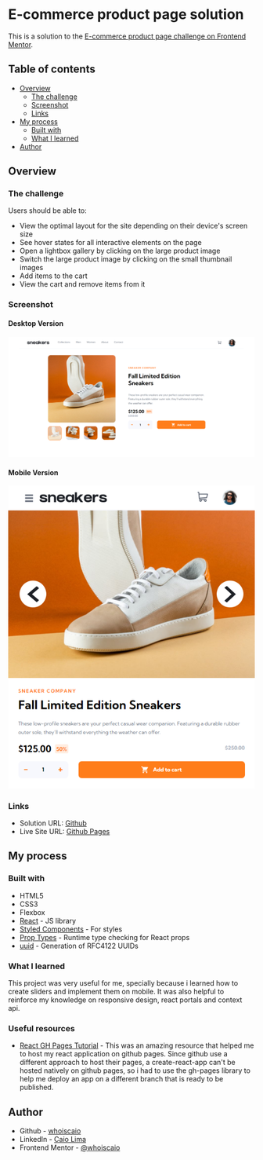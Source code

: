 # E-commerce product page solution

This is a solution to the [E-commerce product page challenge on Frontend Mentor](https://www.frontendmentor.io/challenges/ecommerce-product-page-UPsZ9MJp6).

## Table of contents

- [Overview](#overview)
  - [The challenge](#the-challenge)
  - [Screenshot](#screenshot)
  - [Links](#links)
- [My process](#my-process)
  - [Built with](#built-with)
  - [What I learned](#what-i-learned)
- [Author](#author)

## Overview

### The challenge

Users should be able to:

- View the optimal layout for the site depending on their device's screen size
- See hover states for all interactive elements on the page
- Open a lightbox gallery by clicking on the large product image
- Switch the large product image by clicking on the small thumbnail images
- Add items to the cart
- View the cart and remove items from it

### Screenshot

#### Desktop Version

![](./.github/desktop-version-screenshot.png)

#### Mobile Version

![](./.github/mobile-version-screenshot.png)

### Links

- Solution URL: [Github](https://github.com/whoiscaio/product-page)
- Live Site URL: [Github Pages](https://whoiscaio.github.io/product-page)

## My process

### Built with

- HTML5
- CSS3
- Flexbox
- [React](https://reactjs.org/) - JS library
- [Styled Components](https://styled-components.com/) - For styles
- [Prop Types](https://www.npmjs.com/package/prop-types) - Runtime type checking for React props
- [uuid](https://www.npmjs.com/package/uuid) - Generation of RFC4122 UUIDs

### What I learned


This project was very useful for me, specially because i learned how to create sliders and implement them on mobile.
It was also helpful to reinforce my knowledge on responsive design, react portals and context  api.

### Useful resources

- [React GH Pages Tutorial](https://github.com/gitname/react-gh-pages) - This was an amazing resource that helped me to host my react application on github pages. Since github use a different approach to host their pages, a create-react-app can't be hosted natively on github pages, so i had to use the gh-pages library to help me deploy an app on a different branch that is ready to be published.

## Author

- Github - [whoiscaio](https://github.com/whoiscaio)
- LinkedIn - [Caio Lima](https://linkedin.com/in/lima-caio)
- Frontend Mentor - [@whoiscaio](https://www.frontendmentor.io/profile/whoiscaio)
